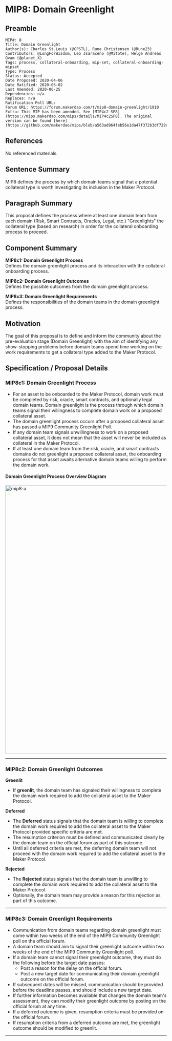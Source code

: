 # MIP8: Domain Greenlight

## Preamble

```
MIP#: 8
Title: Domain Greenlight
Author(s): Charles St.Louis (@CPSTL), Rune Christensen (@Rune23)
Contributors: @LongForWisdom, Leo Jsaraceno (@Mitote), Helge Andreas Qvam (@planet_X)
Tags: process, collateral-onboarding, mip-set, collateral-onboarding-mipset
Type: Process
Status: Accepted
Date Proposed: 2020-04-06
Date Ratified: 2020-05-02
Last Amended: 2020-06-25
Dependencies: n/a
Replaces: n/a
Ratification Poll URL:
Forum URL: https://forum.makerdao.com/t/mip8-domain-greenlight/1910
Extra: This MIP has been amended. See [MIP4c2-SP8](https://mips.makerdao.com/mips/details/MIP4c2SP8). The original version can be found [here](https://github.com/makerdao/mips/blob/a563ad964feb56e1da47f372b3df729cf1112108/MIP8/mip8.md).
```

## References

No referenced materials.

## Sentence Summary

MIP8 defines the process by which domain teams signal that a potential collateral type is worth investigating its inclusion in the Maker Protocol.

## Paragraph Summary

This proposal defines the process where at least one domain team from each domain (Risk, Smart Contracts, Oracles, Legal, etc.) "Greenlights" the collateral type (based on research) in order for the collateral onboarding process to proceed.

## Component Summary


**MIP8c1: Domain Greenlight Process**  
Defines the domain greenlight process and its interaction with the collateral onboarding process.

**MIP8c2: Domain Greenlight Outcomes**  
Defines the possible outcomes from the domain greenlight process.

**MIP8c3: Domain Greenlight Requirements**  
Defines the responsibilities of the domain teams in the domain greenlight process.


## Motivation

The goal of this proposal is to define and inform the community about the pre-evaluation stage (Domain Greenlight) with the aim of identifying any show-stopping problems before domain teams spend time working on the work requirements to get a collateral type added to the Maker Protocol. 

## Specification / Proposal Details

### MIP8c1: Domain Greenlight Process

- For an asset to be onboarded to the Maker Protocol, domain work must be completed by risk, oracle, smart contracts, and optionally legal domain teams. Domain greenlight is the process through which domain teams signal their willingness to complete domain work on a proposed collateral asset.
- The domain greenlight process occurs after a proposed collateral asset has passed a MIP9 Community Greenlight Poll.
- If any domain team signals unwillingness to work on a proposed collateral asset, it does not mean that the asset will never be included as collateral in the Maker Protocol.
- If at least one domain team from the risk, oracle, and smart contracts domains do not greenlight a proposed collateral asset, the onboarding process for that asset awaits alternative domain teams willing to perform the domain work.

#### Domain Greenlight Process Overview Diagram

<img width="839" alt="mip8-a" src="https://user-images.githubusercontent.com/32653033/83055609-0f0c0680-a022-11ea-9d93-6cad0a2ef8a3.png">

---
    
### MIP8c2: Domain Greenlight Outcomes

**Greenlit**

- If **greenlit**, the domain team has signaled their willingness to complete the domain work required to add the collateral asset to the Maker Protocol.

**Deferred**

- The **Deferred** status signals that the domain team is willing to complete the domain work required to add the collateral asset to the Maker Protocol provided specific criteria are met.
- The resumption criterion must be defined and communicated clearly by the domain team on the official forum as part of this outcome.
- Until all deferred criteria are met, the deferring domain team will not proceed with the domain work required to add the collateral asset to the Maker Protocol.

**Rejected**

- The **Rejected** status signals that the domain team is unwilling to complete the domain work required to add the collateral asset to the Maker Protocol.
- Optionally, the domain team may provide a reason for this rejection as part of this outcome.

---

### MIP8c3: Domain Greenlight Requirements

- Communication from domain teams regarding domain greenlight must come within two weeks of the end of the MIP9 Community Greenlight poll on the official forum.
- A domain team should aim to signal their greenlight outcome within two weeks of the end of the MIP9 Community Greenlight poll.
- If a domain team cannot signal their greenlight outcome, they must do the following before the target date passes:
    - Post a reason for the delay on the official forum.
    - Post a new target date for communicating their domain greenlight outcome on the official forum.
- If subsequent dates will be missed, communication should be provided before the deadline passes, and should include a new target date.
- If further information becomes available that changes the domain team's assessment, they can modify their greenlight outcome by posting on the official forum at any time.
- If a deferred outcome is given, resumption criteria must be provided on the official forum.
- If resumption criteria from a deferred outcome are met, the greenlight outcome should be modified to greenlit.

---
